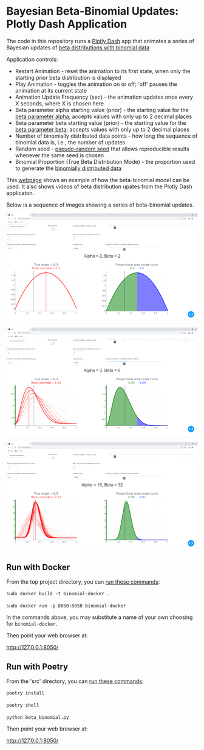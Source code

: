 
# Bayesian Beta-Binomial Updates:  Plotly Dash Application

The code in this repository runs a [Plotly Dash](https://dash.plotly.com/) app that animates a series of Bayesian updates of [beta distributions with binomial data](https://en.wikipedia.org/wiki/Beta-binomial_distribution)

Application controls:

- Restart Animation - reset the animation to its first state, when only the starting prior beta distribution is displayed
- Play Animation - toggles the animation on or off; 'off' pauses the animation at its current state
- Animation Update Frequency (sec) - the animation updates once every X seconds, where X is chosen here
- Beta parameter alpha starting value (prior) - the starting value for the [beta parameter alpha](https://en.wikipedia.org/wiki/Beta_distribution); accepts values with only up to 2 decimal places
- Beta parameter beta starting value (prior) - the starting value for the [beta parameter beta](https://en.wikipedia.org/wiki/Beta_distribution); accepts values with only up to 2 decimal places
- Number of binomially distributed data points - how long the sequence of binomial data is, i.e., the number of updates
- Random seed - [pseudo-random seed](https://en.wikipedia.org/wiki/Pseudorandom_number_generator) that allows reproducible results whenever the same seed is chosen
- Binomial Proportion (True Beta Distribution Mode) - the proportion used to generate the [binomially distributed data](https://en.wikipedia.org/wiki/Binomial_distribution)

This [webpage](https://afairless.com/updating-our-predictions-with-new-data-basketball-edition/) shows an example of how the beta-binomial model can be used.  It also shows videos of beta distribution upates from the Plotly Dash applicaton.

Below is a sequence of images showing a series of beta-binomial updates.

![Image](./readme_images/update_screenshot_0.png)

![Image](./readme_images/update_screenshot_1.png)

![Image](./readme_images/update_screenshot_2.png)

## Run with Docker

From the top project directory, you can [run these commands](https://docs.docker.com/get-started/):

```code
sudo docker build -t binomial-docker .

sudo docker run -p 8050:8050 binomial-docker
```

In the commands above, you may substitute a name of your own choosing for ```binomial-docker```.

Then point your web browser at:

http://127.0.0.1:8050/

## Run with Poetry

From the 'src' directory, you can [run these commands](https://python-poetry.org/docs/basic-usage/):

```code
poetry install

poetry shell

python beta_binomial.py
```

Then point your web browser at:

http://127.0.0.1:8050/




